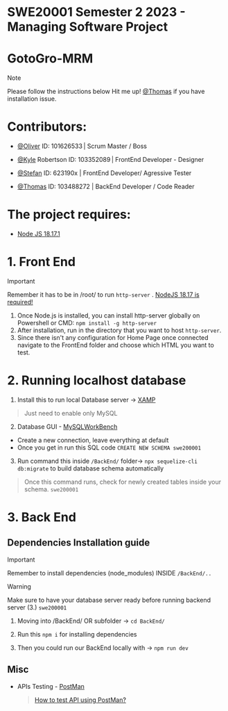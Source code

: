 # SWE20001 Semester 2 2023 - Managing Software Project

# GotoGro-MRM

> [!NOTE]
> Please follow the instructions below
> Hit me up! [@Thomas](https://github.com/InfiniteBlanK3T) if you have installation issue.

# Contributors:
 - [@Oliver](https://github.com/OliverH1337) ID: 101626533 | Scrum Master / Boss
 - [@Kyle]() Robertson ID: 103352089 | FrontEnd Developer - Designer
 - [@Stefan](https://github.com/623190x) ID: 623190x | FrontEnd Developer/ Agressive Tester
 - [@Thomas](https://github.com/InfiniteBlanK3T) ID: 103488272 | BackEnd Developer / Code Reader 

   <YOUR EMAIL HERE KYLE>


# The project requires:

- [Node JS 18.17.1](https://nodejs.org/en)


# 1. Front End
> [!Important]
> Remember it has to be in /root/ to run ```http-server``` . [NodeJS 18.17 is required!](https://nodejs.org/en)
 1. Once Node.js is installed, you can install http-server globally on Powershell or CMD: ```npm install -g http-server```
 2. After installation, run in the directory that you want to host ```http-server```.
 3. Since there isn't any configuration for Home Page once connected navigate to the FrontEnd folder and choose which HTML you want to test.

# 2. Running localhost database

1. Install this to run local Database server -> [XAMP](https://www.apachefriends.org/download.html)
  > Just need to enable only MySQL
2. Database GUI - [MySQLWorkBench](https://www.mysql.com/products/workbench/)
  -  Create a new connection, leave everything at default
  -  Once you get in run this SQL code ```CREATE NEW SCHEMA swe200001```
3. Run command this inside ```/BackEnd/``` folder-> `npx sequelize-cli db:migrate` to build database schema automatically
  > Once this command runs, check for newly created tables inside your schema. ```swe200001```


# 3. Back End
## Dependencies Installation guide
> [!Important]
> Remember to install dependencies (node_modules) INSIDE ```/BackEnd/.. ```

> [!Warning]
> Make sure to have your database server ready before running backend server (3.) ```swe200001```


1. Moving into /BackEnd/ OR subfolder -> `cd BackEnd/`
2. Run this `npm i` for installing dependencies

3. Then you could run our BackEnd locally with -> `npm run dev`



## Misc

- APIs Testing - [PostMan](https://www.postman.com)
  > [How to test API using PostMan?](https://youtu.be/CLG0ha_a0q8?si=X-ED1t5GpPRQ-qct)





